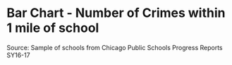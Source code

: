 # Bar Chart - Number of Crimes within 1 mile of school

Source: Sample of schools from Chicago Public Schools Progress Reports SY16-17
